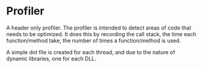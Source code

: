 # Profiler

A header only profiler. The profiler is intended to detect areas of code that needs to be optimized. It does this by recording the call stack, the time each function/method take, the number of times a function/method is used.

A simple dot file is created for each thread, and due to the nature of dynamic libraries, one for each DLL.

